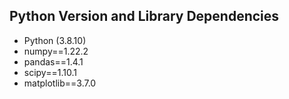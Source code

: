 ## Python Version and Library Dependencies
- Python (3.8.10)
- numpy==1.22.2
- pandas==1.4.1
- scipy==1.10.1
- matplotlib==3.7.0 
